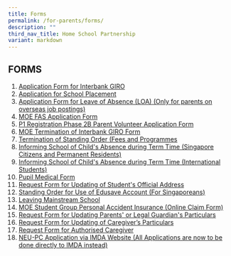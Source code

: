 ```yaml
---
title: Forms
permalink: /for-parents/forms/
description: ""
third_nav_title: Home School Partnership
variant: markdown
---
```

## FORMS

1. [Application Form for Interbank GIRO](https://www.moe.gov.sg/financial-matters/fees/egiro)
2. [Application for School Placement](/files/Application%20for%20School%20Placement.pdf)
3. [Application Form for Leave of Absence (LOA) (Only for parents on overseas job postings)](https://form.gov.sg/60d2be21dfd78e00127ccc5c)
4. [MOE FAS Application Form](/files/For%20Parents%20(2024)/MOE_FAS_Application_Form_2025.pdf)
5. [P1 Registration Phase 2B Parent Volunteer Application Form](/files/Application%20as%20Parent%20Volunteer%20for%20P1%20Phase%202B%20Registration.pdf)
6. [MOE Termination of Interbank GIRO Form](/files/For%20Parents%20(2023)/Termination%20of%20Interbank%20Giro.pdf)
7.  [Termination of Standing Order (Fees and Programmes](/files/Termination%20of%20Edusave%20Standing%20Order%20(fees%20and%20programmes).pdf)
8.  [Informing School of Child's Absence during Term Time (Singapore Citizens and Permanent Residents)](/files/Informing%20Sch%20of%20Child%20Absence%20during%20Term%20Time%20SCs%20and%20PRs.pdf)
9.  [Informing School of Child's Absence during Term Time (International Students)](/files/Informing%20Sch%20of%20Child%20Absence%20during%20Term%20Time%20International%20Students.pdf)
10.  [Pupil Medical Form](/files/Pupil%20Medical%20Record.pdf)
11.  [Request Form for Updating of Student's Official Address](/files/Form%20C%20(Address%20Updates).pdf)
12.  [Standing Order for Use of Edusave Account (For Singaporeans)](/files/Standing%20Order%20for%20use%20of%20Edusave%20ac(for%20Singaporeans).pdf)
13.  [Leaving Mainstream School](/files/Mainstream%20School%20Leaver%20form.pdf)
14. [MOE Student Group Personal Accident Insurance (Online Claim Form)](/files/For%20Parents%20(2023)/Student%20GPA%20Claims%20Procedure.pdf)
15.  [Request Form for Updating Parents' or Legal Guardian's Particulars](/files/Request%20form%20for%20Updating%20Parents'%20or%20Legal%20Guardian's%20Particulars%20(Form%20A).pdf)
16.  [Request Form for Updating of Caregiver’s Particulars](/files/For%20Parents%20(2023)/Form%20B2.pdf)
17.  [Request Form for Authorised Caregiver](/files/For%20Parents%20(2023)/Form%20B1.pdf)
18. [NEU-PC Application via IMDA Website (All Applications are now to be done directly to IMDA instead)](http://www.digitalaccess.gov.sg/)